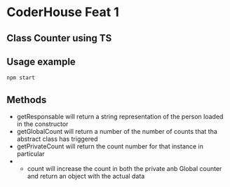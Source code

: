 # CoderHouse Feat 1
## Class Counter using TS

## Usage example
```bash
npm start
```

## Methods 

- getResponsable will return a string representation of the person loaded in the constructor
- getGlobalCount will return a number of the number of counts that tha abstract class has triggered
- getPrivateCount will return the count number for that instance in particular 
- - count will increase the count in both the private anb Global counter and return an object with the actual data


